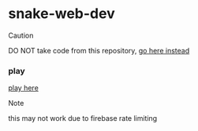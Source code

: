 # snake-web-dev

> [!CAUTION]
> DO NOT take code from this repository, [go here instead](https://github.com/rzxc132/snake-web)

### play
[play here](https://rzxc132.github.io/snake-web-dev/)
> [!NOTE]
> this may not work due to firebase rate limiting

